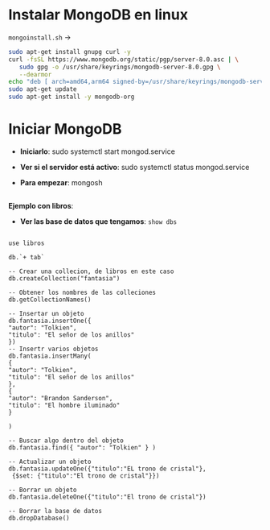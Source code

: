 # Instalar MongoDB en linux

`mongoinstall.sh` ->

```bash
sudo apt-get install gnupg curl -y
curl -fsSL https://www.mongodb.org/static/pgp/server-8.0.asc | \
   sudo gpg -o /usr/share/keyrings/mongodb-server-8.0.gpg \
   --dearmor
echo "deb [ arch=amd64,arm64 signed-by=/usr/share/keyrings/mongodb-server-8.0.gpg ] https://repo.mongodb.org/apt/ubuntu jammy/mongodb-org/8.0 multiverse" | sudo tee /etc/apt/sources.list.d/mongodb-org-8.0.list
sudo apt-get update
sudo apt-get install -y mongodb-org
```

# Iniciar MongoDB

- **Iniciarlo**:
sudo systemctl start mongod.service

- **Ver si el servidor está activo**:
sudo systemctl status mongod.service

- **Para empezar**:
mongosh


## 
**Ejemplo con libros**:

- **Ver las base de datos que tengamos**:
`show dbs`

```mongodb

use libros

db.`+ tab`

-- Crear una collecion, de libros en este caso
db.createCollection("fantasia")

-- Obtener los nombres de las colleciones
db.getCollectionNames()

-- Insertar un objeto 
db.fantasia.insertOne({ 
"autor": "Tolkien",
"titulo": "El señor de los anillos"
})
-- Insertr varios objetos
db.fantasia.insertMany(
{ 
"autor": "Tolkien",
"titulo": "El señor de los anillos"
},
{ 
"autor": "Brandon Sanderson",
"titulo": "El hombre iluminado"
}

)

-- Buscar algo dentro del objeto
db.fantasia.find({ "autor": "Tolkien" } )

-- Actualizar un objeto
db.fantasia.updateOne({"titulo":"EL trono de cristal"},
 {$set: {"titulo":"El trono de cristal"}})

-- Borrar un objeto
db.fantasia.deleteOne({"titulo":"El trono de cristal"})

-- Borrar la base de datos
db.dropDatabase()

```
